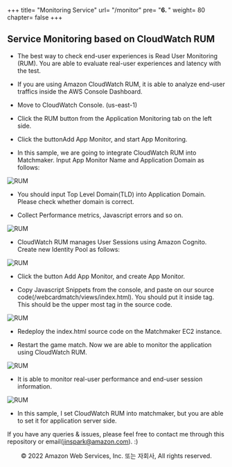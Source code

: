 +++
title= "Monitoring Service"
url= "/monitor"
pre= "<b>6. </b>"
weight= 80
chapter= false
+++

## Service Monitoring based on CloudWatch RUM

- The best way to check end-user experiences is Read User Monitoring (RUM). You are able to evaluate real-user experiences and latency with the test.

- If you are using Amazon CloudWatch RUM, it is able to analyze end-user traffics inside the AWS Console Dashboard.

- Move to CloudWatch Console. (us-east-1)

- Click the RUM button from the Application Monitoring tab on the left side.

- Click the buttonAdd App Monitor, and start App Monitoring.

- In this sample, we are going to integrate CloudWatch RUM into Matchmaker. Input App Monitor Name and Application Domain as follows:

![RUM](https://d1zrwss8zuawdm.cloudfront.net/webcard21-appmonitor.png)

- You should input Top Level Domain(TLD) into Application Domain. Please check whether domain is correct.

- Collect Performance metrics, Javascript errors and so on.

![RUM](https://d1zrwss8zuawdm.cloudfront.net/webcard21-metric.png)

- CloudWatch RUM manages User Sessions using Amazon Cognito. Create new Identity Pool as follows:

![RUM](https://d1zrwss8zuawdm.cloudfront.net/webcard21-cognito.png)

- Click the button Add App Monitor, and create App Monitor.

- Copy Javascript Snippets from the console, and paste on our source code(/webcardmatch/views/index.html). You should put it inside <head></head> tag. This should be the upper most <script></script> tag in the source code.

![RUM](https://d1zrwss8zuawdm.cloudfront.net/webcard21-snippet.png)

- Redeploy the index.html source code on the Matchmaker EC2 instance.

- Restart the game match. Now we are able to monitor the application using CloudWatch RUM.

![RUM](https://d1zrwss8zuawdm.cloudfront.net/webcard21-rum1.png)

- It is able to monitor real-user performance and end-user session information.

![RUM](https://d1zrwss8zuawdm.cloudfront.net/webcard21-rum2.png)

- In this sample, I set CloudWatch RUM into matchmaker, but you are able to set it for application server side.

If you have any queries & issues, please feel free to contact me through this repository or email(jinspark@amazon.com). :) 

<p align="center">
© 2022 Amazon Web Services, Inc. 또는 자회사, All rights reserved.
</p>
